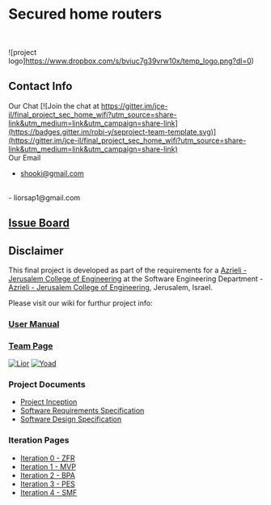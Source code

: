 # Secured home routers
<br />


![project logo]https://www.dropbox.com/s/bviuc7g39vrw10x/temp_logo.png?dl=0)


## Contact Info
Our Chat
[![Join the chat at https://gitter.im/jce-il/final_project_sec_home_wifi?utm_source=share-link&utm_medium=link&utm_campaign=share-link](https://badges.gitter.im/robi-y/seproject-team-template.svg)](https://gitter.im/jce-il/final_project_sec_home_wifi?utm_source=share-link&utm_medium=link&utm_campaign=share-link)
<br />
Our Email
- shooki@gmail.com
<br />
- liorsap1@gmail.com


## [Issue Board](https://github.com/sh00ki/JCE-Project/issues)

## Disclaimer
This final project is developed as part of the requirements for a [Azrieli - Jerusalem College of Engineering](https://github.com/jce-il/se-class/wiki) at the Software Engineering Department - [Azrieli - Jerusalem College of Engineering](http://www.jce.ac.il/), Jerusalem, Israel.

Please visit our wiki for furthur project info: 

### [User Manual](../../wiki/user-manual)

### [Team Page](../../wiki/team)
[![Lior](https://avatars1.githubusercontent.com/u/17621187?v=3&s=400)](https://github.com/liorsap1)
[![Yoad](https://avatars3.githubusercontent.com/u/17547266?v=3&s=80)](https://github.com/sh00ki)

### Project Documents
- [Project Inception](../../wiki/Project-Inception-and-Planing)
- [Software Requirements Specification](../../wiki/srs)
- [Software Design Specification](../../wiki/sds)

### Iteration Pages
- [Iteration 0 - ZFR]()
- [Iteration 1 - MVP]()
- [Iteration 2 - BPA]()
- [Iteration 3 - PES]()
- [Iteration 4 - SMF]()




